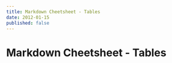 ```yaml
---
title: Markdown Cheetsheet - Tables
date: 2012-01-15
published: false
---
```


# Markdown Cheetsheet - Tables

